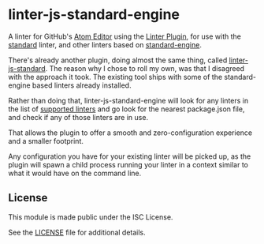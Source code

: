 # linter-js-standard-engine

A linter for GitHub's [Atom Editor](https://atom.io) using the
[Linter Plugin](https://github.com/atom-community/linter), for use with the
[standard](https://github.com/feross/standard) linter, and other linters based
on [standard-engine](https://github.com/flet/standard-engine).

There's already another plugin, doing almost the same thing, called
[linter-js-standard](https://github.com/ricardofbarros/linter-js-standard). The
reason why I chose to roll my own, was that I disagreed with the approach it
took. The existing tool ships with some of the standard-engine based linters
already installed.

Rather than doing that, linter-js-standard-engine will look for any linters in
the list of
[supported linters](https://github.com/gustavnikolaj/linter-js-standard-engine/blob/master/lib/supportedLinters.js)
and go look for the nearest package.json file, and check if any of those linters
are in use.

That allows the plugin to offer a smooth and zero-configuration experience and a
smaller footprint.

Any configuration you have for your existing linter will be picked up, as the
plugin will spawn a child process running your linter in a context similar to
what it would have on the command line.

## License

This module is made public under the ISC License.

See the [LICENSE](https://github.com/gustavnikolaj/linter-js-standard-engine/blob/master/LICENSE)
file for additional details.
